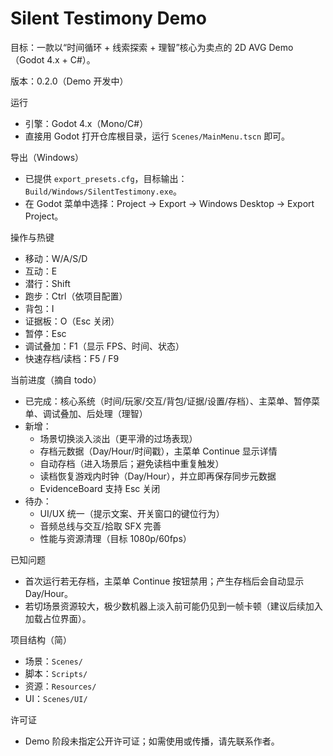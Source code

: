 # Silent Testimony Demo

目标：一款以“时间循环 + 线索探索 + 理智”核心为卖点的 2D AVG Demo（Godot 4.x + C#）。

版本：0.2.0（Demo 开发中）

运行
- 引擎：Godot 4.x（Mono/C#）
- 直接用 Godot 打开仓库根目录，运行 `Scenes/MainMenu.tscn` 即可。

导出（Windows）
- 已提供 `export_presets.cfg`，目标输出：`Build/Windows/SilentTestimony.exe`。
- 在 Godot 菜单中选择：Project → Export → Windows Desktop → Export Project。

操作与热键
- 移动：W/A/S/D
- 互动：E
- 潜行：Shift
- 跑步：Ctrl（依项目配置）
- 背包：I
- 证据板：O（Esc 关闭）
- 暂停：Esc
- 调试叠加：F1（显示 FPS、时间、状态）
- 快速存档/读档：F5 / F9

当前进度（摘自 todo）
- 已完成：核心系统（时间/玩家/交互/背包/证据/设置/存档）、主菜单、暂停菜单、调试叠加、后处理（理智）
- 新增：
  - 场景切换淡入淡出（更平滑的过场表现）
  - 存档元数据（Day/Hour/时间戳），主菜单 Continue 显示详情
  - 自动存档（进入场景后；避免读档中重复触发）
  - 读档恢复游戏内时钟（Day/Hour），并立即再保存同步元数据
  - EvidenceBoard 支持 Esc 关闭
- 待办：
  - UI/UX 统一（提示文案、开关窗口的键位行为）
  - 音频总线与交互/拾取 SFX 完善
  - 性能与资源清理（目标 1080p/60fps）

已知问题
- 首次运行若无存档，主菜单 Continue 按钮禁用；产生存档后会自动显示 Day/Hour。
- 若切场景资源较大，极少数机器上淡入前可能仍见到一帧卡顿（建议后续加入加载占位界面）。

项目结构（简）
- 场景：`Scenes/`
- 脚本：`Scripts/`
- 资源：`Resources/`
- UI：`Scenes/UI/`

许可证
- Demo 阶段未指定公开许可证；如需使用或传播，请先联系作者。
